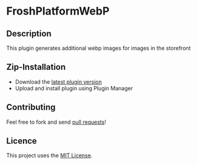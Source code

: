 # FroshPlatformWebP

## Description

This plugin generates additional webp images for images in the storefront

## Zip-Installation

* Download the [latest plugin version](https://github.com/FriendsOfShopware/FroshPlatformWebP/releases/latest/)
* Upload and install plugin using Plugin Manager

## Contributing

Feel free to fork and send [pull requests](https://github.com/FriendsOfShopware/FroshPlatformWebP)!

## Licence

This project uses the [MIT License](LICENCE.md).
